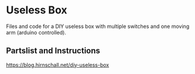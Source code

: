 # Useless Box
 Files and code for a DIY useless box with multiple switches and one moving arm (arduino controlled).


## Partslist and Instructions
https://blog.hirnschall.net/diy-useless-box
